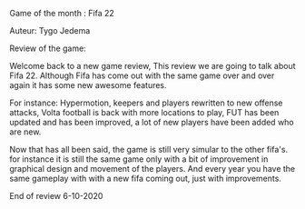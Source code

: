 Game of the month : Fifa 22

Auteur: Tygo Jedema

Review of the game:

Welcome back to a new game review, This review we are going to talk about Fifa 22.
Although Fifa has come out with the same game over and over again it has some new
awesome features. 

For instance: Hypermotion, keepers and players rewritten to new offense attacks,
Volta football is back with more locations to play, FUT has been updated and 
has been improved, a lot of new players have been added who are new.

Now that has all been said, the game is still very simular to the other fifa's.
for instance it is still the same game only with a bit of improvement in graphical
design and movement of the players. And every year you have the same gameplay with
with a new fifa coming out, just with improvements.

End of review 6-10-2020